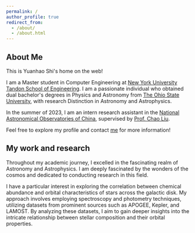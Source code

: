```yaml
---
permalink: /
author_profile: true
redirect_from: 
  - /about/
  - /about.html
---
```

## About Me
This is Yuanhao Shi's home on the web!

I am a Master student in Computer Engineering at [New York University Tandon School of Engineering](https://engineering.nyu.edu/). I am a passionate individual who obtained dual bachelor's degrees in Physics and Astronomy from [The Ohio State University](https://astronomy.osu.edu/), with research Distinction in Astronomy and Astrophysics. 

In the summer of 2023, I am an intern research assistant in the [National Astronomical Observatories of China](http://english.nao.cas.cn/), supervised by [Prof. Chao Liu](http://sourcedb.naoc.cas.cn/en/enaoexpert/202012/t20201222_5834341.html).

Feel free to explore my profile and contact [me](mailto:shi.1222@osu.edu) for more information!


## My work and research

Throughout my academic journey, I excelled in the fascinating realm of Astronomy and Astrophysics. I am deeply fascinated by the wonders of the cosmos and dedicated to conducting research in this field.

I have a particular interest in exploring the correlation between chemical abundance and orbital characteristics of stars across the galactic disk. My approach involves employing spectroscopy and photometry techniques, utilizing datasets from prominent sources such as APOGEE, Kepler, and LAMOST. By analyzing these datasets, I aim to gain deeper insights into the intricate relationship between stellar composition and their orbital properties.
